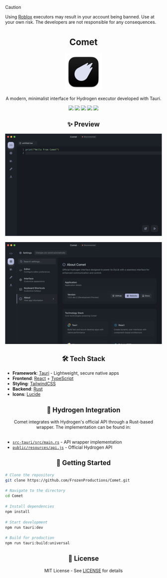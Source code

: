 > [!CAUTION]
> Using [Roblox](https://www.roblox.com) executors may result in your account being banned. Use at your own risk. The developers are not responsible for any consequences.

# <div align="center">Comet</div>

<div align="center">
  <img src=".github/assets/Icon.png" alt="Comet" width="120" />
</div>

<div align="center">
  <p>A modern, minimalist interface for Hydrogen executor developed with Tauri.</p>
</div>

<div align="center">
  <img src="https://img.shields.io/badge/Tauri-FFC131?style=for-the-badge&logo=Tauri&logoColor=white" />
  <img src="https://img.shields.io/badge/React-20232A?style=for-the-badge&logo=react&logoColor=61DAFB" />
  <img src="https://img.shields.io/badge/TypeScript-007ACC?style=for-the-badge&logo=typescript&logoColor=white" />
  <img src="https://img.shields.io/badge/Tailwind_CSS-38B2AC?style=for-the-badge&logo=tailwind-css&logoColor=white" />
  <img src="https://img.shields.io/badge/Rust-000000?style=for-the-badge&logo=rust&logoColor=white" />
</div>

## <div align="center">✨ Preview</div>

<div align="center">
  <img src=".github/assets/comet_preview.png" alt="Comet Editor" width="800" />
  <br/><br/>
  <img src=".github/assets/comet_settings_preview.png" alt="Comet Settings" width="800" />
</div>

## <div align="center">🛠️ Tech Stack</div>

-   **Framework**: [Tauri](https://tauri.app) - Lightweight, secure native apps
-   **Frontend**: [React](https://react.dev) + [TypeScript](https://www.typescriptlang.org/)
-   **Styling**: [TailwindCSS](https://tailwindcss.com)
-   **Backend**: [Rust](https://www.rust-lang.org)
-   **Icons**: [Lucide](https://lucide.dev)

## <div align="center">🔌 Hydrogen Integration</div>

<div align="center">
    Comet integrates with Hydrogen's official API through a Rust-based wrapper. The implementation can be found in:
</div>
<br>

-   [`src-tauri/src/main.rs`](https://github.com/FrozenProductions/Comet/blob/main/src-tauri/src/main.rs) - API wrapper implementation
-   [`public/resources/api.js`](https://github.com/FrozenProductions/Comet/blob/main/public/resources/api.js) - Official Hydrogen API

## <div align="center">🚀 Getting Started</div>

```bash
# Clone the repository
git clone https://github.com/FrozenProductions/Comet.git

# Navigate to the directory
cd Comet

# Install dependencies
npm install

# Start development
npm run tauri:dev

# Build for production
npm run tauri:build:universal
```

## <div align="center">📄 License</div>

<div align="center">
  MIT License - See <a href="LICENSE">LICENSE</a> for details
</div>
